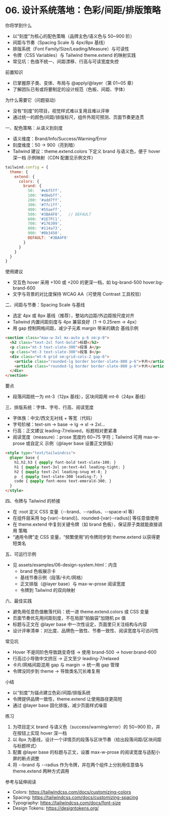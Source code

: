 # 06. 设计系统落地：色彩/间距/排版策略

你将学到什么
- 以“刻度”为核心的配色策略（品牌主色/语义色与 50~900 阶）
- 间距与节奏（Spacing Scale 与 4px/8px 基线）
- 排版系统（Font Family/Size/Leading/Measure）与可读性
- 令牌（CSS Variables）与 Tailwind theme.extend 的映射实践
- 常见坑：色值不统一、间距漂移、行高与可读宽度失控

前置知识
- 已掌握原子类、变体、布局与 @apply/@layer（第 01~05 章）
- 了解团队已有或将要制定的设计规范（色板、间距、字体）

为什么需要它（问题驱动）
- 没有“刻度”的项目，视觉样式难以复用且难以评审
- 通过统一的颜色/间距/排版标尺，组件外观可预测、页面节奏更连贯

一、配色策略：从语义到刻度
- 语义维度：Brand/Info/Success/Warning/Error
- 刻度维度：50 → 900（亮到暗）
- Tailwind 建议：theme.extend.colors 下定义 brand 与语义色，便于 hover 深一档
示例映射（CDN 配置见示例文件）
```js
tailwind.config = {
  theme: {
    extend: {
      colors: {
        brand: {
          50:  '#ebf5ff',
          100: '#d6ebff',
          200: '#add7ff',
          300: '#7fc1ff',
          400: '#55aeff',
          500: '#3BA4F0',   // DEFAULT
          600: '#1E7FC1',
          700: '#176399',
          800: '#114a73',
          900: '#0b3450',
          DEFAULT: '#3BA4F0'
        }
      }
    }
  }
}
```
使用建议
- 交互色 hover 采用 +100 或 +200 的更深一档，如 bg-brand-500 hover:bg-brand-600
- 文字与背景的对比度保持 WCAG AA（可使用 Contrast 工具校验）

二、间距与节奏：Spacing Scale 与基线
- 选定 4px 或 8px 基线（推荐），整站内边距/外边距按尺度对齐
- Tailwind 内置间距刻度与 4px 兼容良好（1 → 0.25rem → 4px）
- 用 gap 控制网格间距，减少子元素 margin 带来的耦合
基线示例
```html
<section class="max-w-3xl mx-auto p-6 sm:p-8">
  <h2 class="text-2xl font-bold">标题</h2>
  <p class="mt-3 text-slate-300">段落 A</p>
  <p class="mt-3 text-slate-300">段落 B</p>
  <div class="mt-6 grid sm:grid-cols-2 gap-6">
    <article class="rounded-lg border border-slate-800 p-6">卡片</article>
    <article class="rounded-lg border border-slate-800 p-6">卡片</article>
  </div>
</section>
```
要点
- 段落间距统一为 mt-3（12px 基线），区块间距用 mt-6（24px 基线）

三、排版系统：字体、字号、行高、阅读宽度
- 字体族：中文/西文无衬线 + 等宽（代码）
- 字号阶梯：text-sm → base → lg → xl → 2xl...
- 行高：正文建议 leading-7/relaxed，标题相对更紧凑
- 阅读宽度（measure）：prose 宽度约 60~75 字符；Tailwind 可用 max-w-prose 或自定义
示例（@layer base 设置正文排版）
```html
<style type="text/tailwindcss">
  @layer base {
    h1,h2,h3 { @apply font-bold text-slate-100; }
    h1 { @apply text-3xl sm:text-4xl leading-tight; }
    h2 { @apply text-2xl leading-snug mt-8; }
    p  { @apply text-slate-300 leading-7; }
    code { @apply font-mono text-emerald-300; }
  }
</style>
```

四、令牌与 Tailwind 的桥接
- 在 :root 定义 CSS 变量（--brand、--radius、--space-xl 等）
- 在组件层采用 bg-[var(--brand)]、rounded-[var(--radius)] 等任意值使用
- 在 theme.extend 中复刻关键令牌（如 brand 色板），保证原子类就能直接调用
策略
- “通用令牌”走 CSS 变量，“频繁使用”的令牌同步到 theme.extend 以获得更短类名

五、可运行示例
- 见 assets/examples/06-design-system.html：内含
  - brand 色板展示卡
  - 基线节奏示例（段落/卡片/网格）
  - 正文排版（@layer base）与 max-w-prose 阅读宽度
  - 令牌到 Tailwind 的双向映射

六、最佳实践
- 避免用任意色值散落代码：统一进 theme.extend.colors 或 CSS 变量
- 页面节奏优先用间距刻度，不在局部“拍脑袋”加随机 px 值
- 标题与正文在 @layer base 中一次性设定，页面里只关注结构与内容
- 设计评审清单：对比度、品牌色一致性、节奏一致性、阅读宽度与可访问性

常见坑
- Hover 不是同阶色导致跳变奇怪 → 使用 brand-500 → hover:brand-600
- 行高过小导致中文挤压 → 正文至少 leading-7/relaxed
- 卡片/网格间距混用 gap 与 margin → 统一用 gap 管理
- 令牌没同步到 theme → 导致类名冗长难复用

小结
- 以“刻度”为锚点建立色彩/间距/排版系统
- 令牌提供品牌一致性，theme.extend 让使用路径更简短
- 通过 @layer base 固化排版，减少页面样式噪音

练习
1) 为项目定义 brand 与语义色（success/warning/error）的 50~900 阶，并在按钮上实现 hover 深一档
2) 以 8px 为基线，设计一个详情页的段落与区块节奏（给出段落间距/区块间距与标题样式）
3) 配置 @layer base 的标题与正文，设置 max-w-prose 的阅读宽度与适配小屏的断点调整
4) 将 --brand 与 --radius 作为令牌，并在两个组件上分别用任意值与 theme.extend 两种方式调用

参考与延伸阅读
- Colors: https://tailwindcss.com/docs/customizing-colors
- Spacing: https://tailwindcss.com/docs/customizing-spacing
- Typography: https://tailwindcss.com/docs/font-size
- Design Tokens: https://designtokens.org/